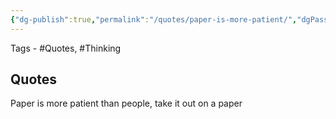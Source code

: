 ```yaml
---
{"dg-publish":true,"permalink":"/quotes/paper-is-more-patient/","dgPassFrontmatter":true,"noteIcon":"3","created":"2023-11-14T21:08:39.687+05:30","updated":"2023-12-12T23:34:38.146+05:30"}
---
```



Tags - #Quotes, #Thinking 

## Quotes
Paper is more patient than people, take it out on a paper